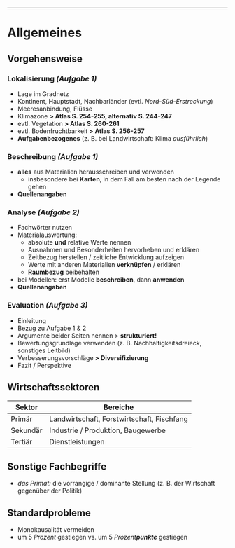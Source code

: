 ----------

# Allgemeines

## Vorgehensweise

### Lokalisierung *(Aufgabe 1)*
- Lage im Gradnetz
- Kontinent, Hauptstadt, Nachbarländer (evtl. *Nord-Süd-Erstreckung*)
- Meeresanbindung, Flüsse
- Klimazone **> Atlas S. 254-255, alternativ S. 244-247**
- evtl. Vegetation **> Atlas S. 260-261**
- evtl. Bodenfruchtbarkeit **> Atlas S. 256-257**
- **Aufgabenbezogenes** (z. B. bei Landwirtschaft: Klima *ausführlich*)

### Beschreibung *(Aufgabe 1)*
- **alles** aus Materialien herausschreiben und verwenden
	- insbesondere bei **Karten**, in dem Fall am besten nach der Legende gehen
- **Quellenangaben**

### Analyse *(Aufgabe 2)*
- Fachwörter nutzen
- Materialauswertung:
	- absolute **und** relative Werte nennen
	- Ausnahmen und Besonderheiten hervorheben und erklären
	- Zeitbezug herstellen / zeitliche Entwicklung aufzeigen
	- Werte mit anderen Materialien **verknüpfen** / erklären
	- **Raumbezug** beibehalten
- bei Modellen: erst Modelle **beschreiben**, dann **anwenden**
- **Quellenangaben**

### Evaluation *(Aufgabe 3)*
- Einleitung
- Bezug zu Aufgabe 1 & 2
- Argumente beider Seiten nennen > **strukturiert!**
- Bewertungsgrundlage verwenden (z. B. Nachhaltigkeitsdreieck, sonstiges Leitbild)
- Verbesserungsvorschläge **> Diversifizierung**
- Fazit / Perspektive

## Wirtschaftssektoren

Sektor | Bereiche
--- | ---
Primär | Landwirtschaft, Forstwirtschaft, Fischfang
Sekundär | Industrie / Produktion, Baugewerbe
Tertiär | Dienstleistungen

## Sonstige Fachbegriffe

- *das Primat:* die vorrangige / dominante Stellung (z. B. der Wirtschaft gegenüber der Politik)

## Standardprobleme

- Monokausalität vermeiden
- um 5 *Prozent* gestiegen vs. um 5 *Prozent**punkte*** gestiegen

<!--stackedit_data:
eyJoaXN0b3J5IjpbMTcyMTgxMDkxNCwxMzA0NzQzNTgyLDEzMj
kwMTA2MzMsMTQ0NzU1ODgxNSwyMDI1OTU0NDcwLC0xMzQ5NzI3
MTEyLDcyNzM5MTEwMSwtMTc5MzA4ODEyMywtODkyMzQzNjI0LC
02OTY3OTYzOTMsLTE2OTEzMjExMzAsLTI4NTI5NDMxMSwtODI0
MzA2MjQxXX0=
-->